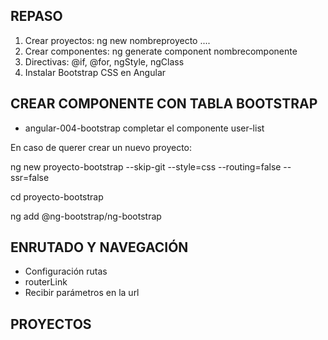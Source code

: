 
## REPASO

1. Crear proyectos: ng new nombreproyecto ....
2. Crear componentes: ng generate component nombrecomponente
3. Directivas: @if, @for, ngStyle, ngClass
4. Instalar Bootstrap CSS en Angular

## CREAR COMPONENTE CON TABLA BOOTSTRAP

* angular-004-bootstrap completar el componente user-list

En caso de querer crear un nuevo proyecto:

ng new proyecto-bootstrap --skip-git --style=css --routing=false --ssr=false

cd proyecto-bootstrap

ng add @ng-bootstrap/ng-bootstrap

## ENRUTADO Y NAVEGACIÓN

* Configuración rutas
* routerLink 
* Recibir parámetros en la url

## PROYECTOS


